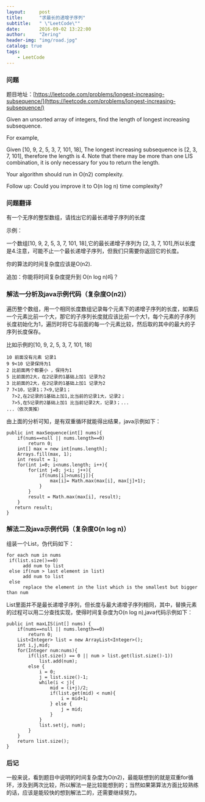 ```yaml
---
layout:     post
title:      "求最长的递增子序列"
subtitle:   " \"LeetCode\""
date:       2016-09-02 13:22:00
author:     "Zering"
header-img: "img/road.jpg"
catalog: true
tags:
    - LeetCode
---
```


### 问题

题目地址：[https://leetcode.com/problems/longest-increasing-subsequence/](https://leetcode.com/problems/longest-increasing-subsequence/)

Given an unsorted array of integers, find the length of longest increasing subsequence.

For example,

Given [10, 9, 2, 5, 3, 7, 101, 18],
The longest increasing subsequence is [2, 3, 7, 101], therefore the length is 4. Note that there may be more than one LIS combination, it is only necessary for you to return the length.

Your algorithm should run in O(n2) complexity.

Follow up: Could you improve it to O(n log n) time complexity?

### 问题翻译
有一个无序的整型数组，请找出它的最长递增子序列的长度

示例：

一个数组[10, 9, 2, 5, 3, 7, 101, 18],它的最长递增子序列为 [2, 3, 7, 101],所以长度是4.注意，可能不止一个最长递增子序列，但我们只需要你返回它的长度。

你的算法的时间复杂度应该是O(n2).

追加：你能将时间复杂度提升到 O(n log n)吗？

### 解法一分析及java示例代码（复杂度O(n2)）
遍历整个数组，用一个相同长度数组记录每个元素下的递增子序列的长度，如果后一个元素比前一个大，那它的子序列长度就应该比前一个大1，每个元素的子序列长度初始化为1，遍历时将它与前面的每一个元素比较，然后取的其中的最大的子序列长度保存。

比如示例的[10, 9, 2, 5, 3, 7, 101, 18]

	10 前面没有元素 记录1
	9 9<10 记录保持为1
	2 比前面两个都要小 ，保持为1
	5 比前面的2大，在2记录的1基础上加1 记录为2
	3 比前面的2大，在2记录的1基础上加1 记录为2
	7 7<10，记录1；7<9,记录1；
	  7>2,在2记录的1基础上加1,比当前的记录1大，记录2；
	  7>5,在5记录的2基础上加1 比当前记录2大，记录3；...
	...（依次类推）

由上面的分析可知，是有双重循环就能得出结果，java示例如下：

	public int maxSequence(int[] nums){
		if(nums==null || nums.length==0)
        	return 0;
		int[] max = new int[nums.length];
		Arrays.fill(max, 1);
		int result = 1;
	    for(int i=0; i<nums.length; i++){
	        for(int j=0; j<i; j++){
	            if(nums[i]>nums[j]){
	                max[i]= Math.max(max[i], max[j]+1);
	            }
	        }
	        result = Math.max(max[i], result);
	    }	 
	   return result;
	}

### 解法二及java示例代码（复杂度O(n log n)）
组装一个List，伪代码如下：

	for each num in nums
     if(list.size()==0)
          add num to list
     else if(num > last element in list)
          add num to list
     else 
          replace the element in the list which is the smallest but bigger than num

List里面并不是最长递增子序列，但长度与最大递增子序列相同，其中，替换元素的过程可以用二分查找实现，使得时间复杂度为O(n log n),java代码示例如下：

	public int maxLIS(int[] nums) {
		if(nums==null || nums.length==0)
	        return 0;
		List<Integer> list = new ArrayList<Integer>();
		int i,j,mid;
		for(Integer num:nums){
			if(list.size() == 0 || num > list.get(list.size()-1))
				list.add(num);
			else {
				i = 0;
				j = list.size()-1;
				while(i < j){
					mid = (i+j)/2;
					if(list.get(mid) < num){
						i = mid+1;
					} else {
						j = mid;
					}
				}
				list.set(j, num);
			}
		}
		return list.size();
	}

### 后记
一般来说，看到题目中说明的时间复杂度为O(n2)，最能联想到的就是双重for循环，涉及到两次比较，所以解法一是比较能想到的；当然如果第算法方面比较熟练的话，应该是能较快的想到解法二的，还需要继续努力。